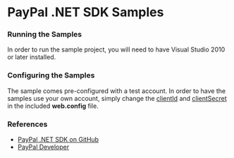 PayPal .NET SDK Samples
===========================

### Running the Samples

In order to run the sample project, you will need to have Visual Studio 2010 or later installed.

### Configuring the Samples

The sample comes pre-configured with a test account. In order to have the samples use your own account, simply change the [clientId](https://github.com/paypal/PayPal-NET-SDK/blob/master/Samples/Source/Web.config#L15) and [clientSecret](https://github.com/paypal/PayPal-NET-SDK/blob/master/Samples/Source/Web.config#L16) in the included **web.config** file.

### References

* [PayPal .NET SDK on GitHub](https://github.com/paypal/PayPal-NET-SDK)
* [PayPal Developer](https://developer.paypal.com/docs/api/)
